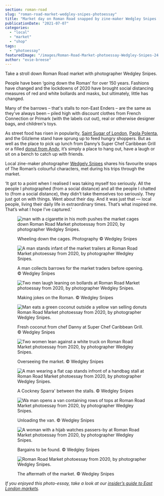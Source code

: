 ```yaml
---
section: roman-road
slug: "roman-road-market-wedgley-snipes-photoessay"
title: "Market day on Roman Road snapped by zine-maker Wedgley Snipes [photoessay]"
publicationDate: "2021-07-07"
categories: 
  - "local"
  - "market"
  - "shop"
tags: 
  - "photoessay"
featuredImage: "/images/Roman-Road-Market-photoessay-Wedgley-Snipes-24.jpg"
author: "evie-breese"
---
```


Take a stroll down Roman Road market with photographer Wedgley Snipes.

People have been ‘going down the Roman’ for over 150 years. Fashions have changed and the lockdowns of 2020 have brought social distancing measures of red and white bollards and masks, but ultimately, little has changed. 

Many of the barrows – that's stalls to non-East Enders – are the same as they’ve always been – piled high with discount clothes from French Connection or Primark (with the labels cut out), real or otherwise designer bags, and children's toys. 

As street food has risen in popularity, [Saint Sugar of London](https://romanroadlondon.com/saint-sugar-of-london-ten-year-interview/), [Paola Polenta](https://romanroadlondon.com/polenta-paola-batista-market-stall-whatsapp/), and the Gözleme stand have sprung up to feed hungry shoppers. But as well as the place to pick up lunch from Danny’s Super Chef Caribbean Grill or a filled [donut from Andy](https://romanroadlondon.com/candi-donut-co-roman-road-market/), it’s simply a place to hang out, have a laugh or sit on a bench to catch up with friends.

Local zine-maker photographer [Wedgely Snipes](https://romanroadlondon.com/wedgley-snipes-roman-road-zine/) shares his favourite snaps of The Roman’s colourful characters, met during his trips through the market.  

‘It got to a point when I realised I was taking myself too seriously. All the people I photographed (from a social distance) and all the people I chatted to (from a social distance), they didn’t take themselves too seriously. They just got on with things. Went about their day. And it was just that — local people, living their daily life in extraordinary times. That’s what inspired me. That’s what I hope I’ve captured.’

<figure>

![man with a cigarette in his moth pushes the market cages down Roman Road Market photoessay from 2020, by photographer Wedgley Snipes.](/images/Roman-Road-Market-photoessay-Wedgley-Snipes-11-1024x683.jpg)

<figcaption>

Wheeling down the cages. Photography © Wedgley Snipes

</figcaption>

</figure>

<figure>

![A man stands infant of the market trailers at Roman Road Market photoessay from 2020, by photographer Wedgley Snipes.](/images/Roman-Road-Market-photoessay-Wedgley-Snipes-36-1024x687.jpg)

<figcaption>

A man collects barrows for the market traders before opening. © Wedgley Snipes

</figcaption>

</figure>

<figure>

![Two men laugh leaning on bollards at Roman Road Market photoessay from 2020, by photographer Wedgley Snipes.](/images/Roman-Road-Market-photoessay-Wedgley-Snipes-34-1024x683.jpg)

<figcaption>

Making jokes on the Roman. © Wedgley Snipes

</figcaption>

</figure>

<figure>

![Man eats a green coconut outside a yellow van selling donuts Roman Road Market photoessay from 2020, by photographer Wedgley Snipes.](/images/Roman-Road-Market-photoessay-Wedgley-Snipes-10-1024x683.jpg)

<figcaption>

Fresh coconut from chef Danny at Super Chef Caribbean Grill. © Wedgley Snipes

</figcaption>

</figure>

<figure>

![Two women lean against a white truck on Roman Road Market photoessay from 2020, by photographer Wedgley Snipes.](/images/Roman-Road-Market-photoessay-Wedgley-Snipes-22-1024x683.jpg)

<figcaption>

Overseeing the market. © Wedgley Snipes

</figcaption>

</figure>

<figure>

![A man wearing a flat cap stands infront of a handbag stall at Roman Road Market photoessay from 2020, by photographer Wedgley Snipes.](/images/Roman-Road-Market-photoessay-Wedgley-Snipes-32-1024x683.jpg)

<figcaption>

A Cockney Sparra' between the stalls. © Wedgley Snipes

</figcaption>

</figure>

<figure>

![Wa man opens a van containing rows of tops at Roman Road Market photoessay from 2020, by photographer Wedgley Snipes.](/images/Roman-Road-Market-photoessay-Wedgley-Snipes-14-1024x683.jpg)

<figcaption>

Unloading the van. © Wedgley Snipes

</figcaption>

</figure>

<figure>

![A woman with a hijab watches passers-by at Roman Road Market photoessay from 2020, by photographer Wedgley Snipes.](/images/Roman-Road-Market-photoessay-Wedgley-Snipes-17-1024x683.jpg)

<figcaption>

Bargains to be found. © Wedgley Snipes

</figcaption>

</figure>

<figure>

![Roman Road Market photoessay from 2020, by photographer Wedgley Snipes.](/images/Roman-Road-Market-photoessay-Wedgley-Snipes-3-1024x683.jpg)

<figcaption>

The aftermath of the market. © Wedgley Snipes

</figcaption>

</figure>

_If you enjoyed this photo-essay, take a look at our [insider’s guide to East London markets](https://romanroadlondon.com/best-east-london-markets/)._
